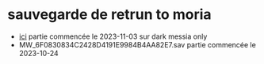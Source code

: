 # sauvegarde de retrun to moria

*  [ici](MW_BF4393C147610EADF6C13199D6354ED1.sav)  partie commencée le 2023-11-03 sur dark messia only
*  MW_6F0830834C2428D4191E9984B4AA82E7.sav  partie commencée le 2023-10-24

